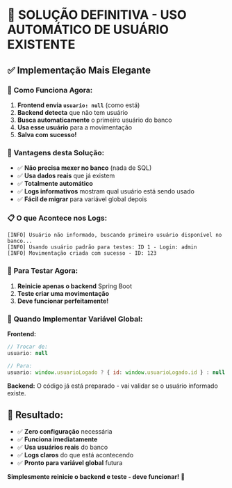 # 🎯 SOLUÇÃO DEFINITIVA - USO AUTOMÁTICO DE USUÁRIO EXISTENTE

## ✅ **Implementação Mais Elegante**

### 🧠 **Como Funciona Agora:**

1. **Frontend envia `usuario: null`** (como está)
2. **Backend detecta** que não tem usuário
3. **Busca automaticamente** o primeiro usuário do banco
4. **Usa esse usuário** para a movimentação
5. **Salva com sucesso!**

### 🔧 **Vantagens desta Solução:**

- ✅ **Não precisa mexer no banco** (nada de SQL)
- ✅ **Usa dados reais** que já existem
- ✅ **Totalmente automático**
- ✅ **Logs informativos** mostram qual usuário está sendo usado
- ✅ **Fácil de migrar** para variável global depois

### 📋 **O que Acontece nos Logs:**

```
[INFO] Usuário não informado, buscando primeiro usuário disponível no banco...
[INFO] Usando usuário padrão para testes: ID 1 - Login: admin
[INFO] Movimentação criada com sucesso - ID: 123
```

### 🚀 **Para Testar Agora:**

1. **Reinicie apenas o backend** Spring Boot
2. **Teste criar uma movimentação**
3. **Deve funcionar perfeitamente!**

### 🔄 **Quando Implementar Variável Global:**

**Frontend:**
```javascript
// Trocar de:
usuario: null 

// Para:
usuario: window.usuarioLogado ? { id: window.usuarioLogado.id } : null
```

**Backend:** O código já está preparado - vai validar se o usuário informado existe.

## 🎉 **Resultado:**

- ✅ **Zero configuração** necessária
- ✅ **Funciona imediatamente** 
- ✅ **Usa usuários reais** do banco
- ✅ **Logs claros** do que está acontecendo
- ✅ **Pronto para variável global** futura

**Simplesmente reinicie o backend e teste - deve funcionar!** 🚀